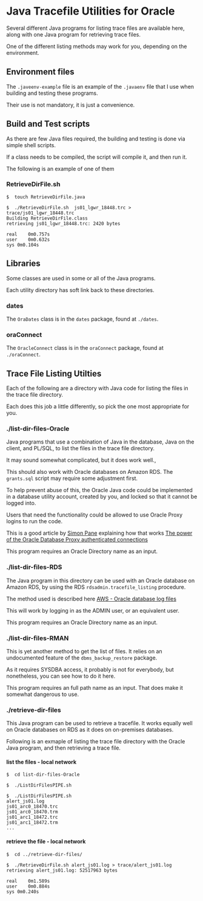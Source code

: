 Java Tracefile Utilities for Oracle
===================================


Several different Java programs for listing trace files are available here, along with one Java program for retrieving trace files.

One of the different listing methods may work for you, depending on the environment.

## Environment files

The `.javeenv-example` file is an example of the `.javaenv` file that I use when building and testing these programs.

Their use is not mandatory, it is just a convenience.

## Build and Test scripts

As there are few Java files required, the building and testing is done via simple shell scripts.

If a class needs to be compiled, the script will compile it, and then run it.

The following is an example of one of them

### RetrieveDirFile.sh

```text
$  touch RetrieveDirFile.java

$  ./RetrieveDirFile.sh  js01_lgwr_18448.trc > trace/js01_lgwr_18448.trc
Building RetrieveDirFile.class
retrieving js01_lgwr_18448.trc: 2420 bytes

real	0m0.757s
user	0m0.632s
sys	0m0.104s
```

## Libraries

Some classes are used in some or all of the Java programs.

Each utility directory has soft link back to these directories.

### dates

The `OraDates` class is in the `dates` package, found at `./dates`.

### oraConnect

The `OracleConnect` class is in the `oraConnect` package, found at `./oraConnect`.

## Trace File Listing Utilties

Each of the following are a directory with Java code for listing the files in the trace file directory.

Each does this job a little differently, so pick the one most appropriate for you.

### ./list-dir-files-Oracle

Java programs that use a combination of Java in the database, Java on the client, and PL/SQL, to list the files in the trace file directory.

It may sound somewhat complicated, but it does work well.,

This should also work with Oracle databases on Amazon RDS.  The `grants.sql` script may require some adjustment first.

To help prevent abuse of this, the Oracle Java code could be implemented in a database utility account, created by you, and locked so that it cannot be logged into.

Users that need the functionality could be allowed to use Oracle Proxy logins to run the code.

This is a good article by [Simon Pane](https://blog.pythian.com/author/pane/) explaining how that works [The power of the Oracle Database Proxy authenticated connections](https://blog.pythian.com/the-power-of-the-oracle-database-proxy-authenticated-connections/)

This program requires an Oracle Directory name as an input.

### ./list-dir-files-RDS

The Java program in this directory can be used with an Oracle database on Amazon RDS, by using the RDS `rdsadmin.tracefile_listing` procedure.

The method used is described here [AWS - Oracle database log files ](https://docs.aws.amazon.com/AmazonRDS/latest/UserGuide/USER_LogAccess.Concepts.Oracle.html)

This will work by logging in as the ADMIN user, or an equivalent user.

This program requires an Oracle Directory name as an input.


### ./list-dir-files-RMAN

This is yet another method to get the list of files. It relies on an undocumented feature of the `dbms_backup_restore` package.

As it requires SYSDBA access, it probably is not for everybody, but nonetheless, you can see how to do it here.

This program requires an full path name as an input. That does make it somewhat dangerous to use.

### ./retrieve-dir-files

This Java program can be used to retrieve a tracefile.  It works equally well on Oracle databases on RDS as it does on on-premises databases.

Following is an exmaple of listing the trace file directory with the Oracle Java program, and then retrieving a trace file.


#### list the files - local network

```text
$  cd list-dir-files-Oracle

$  ./ListDirFilesPIPE.sh 

$  ./ListDirFilesPIPE.sh 
alert_js01.log
js01_arc0_18470.trc
js01_arc0_18470.trm
js01_arc1_18472.trc
js01_arc1_18472.trm
...
```

#### retrieve the file - local network

```text
$  cd ../retrieve-dir-files/

$  ./RetrieveDirFile.sh alert_js01.log > trace/alert_js01.log
retrieving alert_js01.log: 52517963 bytes

real	0m1.589s
user	0m0.884s
sys	0m0.240s
```



